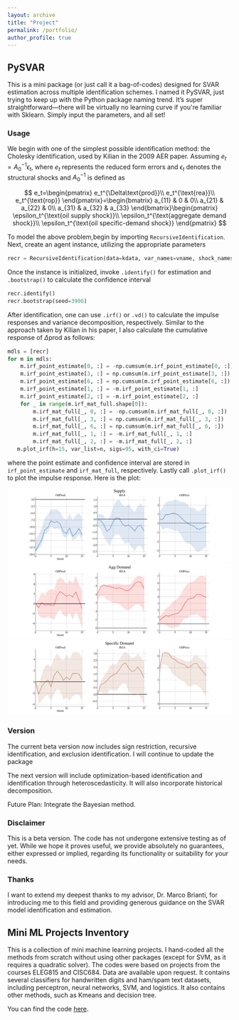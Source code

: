 ```yaml
---
layout: archive
title: "Project"
permalink: /portfolio/
author_profile: true
---
```


## PySVAR

This is a mini package (or just call it a bag-of-codes) designed for SVAR estimation across multiple identification schemes. I named it PySVAR, just trying to keep up with the Python package naming trend. It’s super straightforward—there will be virtually no learning curve if you're familiar with Sklearn. Simply input the parameters, and all set!

### Usage
We begin with one of the simplest possible identification method: the Cholesky identification, used by Kilian in the 2009 AER paper. Assuming $e_t=A_0^{−1}\epsilon_t$, where $e_t$ represents the reduced form errors and $\epsilon_t$ denotes the structural shocks and $A_0^{-1}$ is defined as

$$
e_t=\begin{pmatrix}
e_t^{\Delta\text{prod}}\\
e_t^{\text{rea}}\\
e_t^{\text{rop}}
\end{pmatrix}=\begin{bmatrix}
a_{11} & 0 & 0\\
a_{21} & a_{22} & 0\\
a_{31} & a_{32} & a_{33}
\end{bmatrix}\begin{pmatrix}
\epsilon_t^{\text{oil supply shock}}\\
\epsilon_t^{\text{aggregate demand shock}}\\
\epsilon_t^{\text{oil specific-demand shock}}
\end{pmatrix}
$$

To model the above problem,begin by importing `RecursiveIdentification`. Next, create an agent instance, utilizing the appropriate parameters
``` python
recr = RecursiveIdentification(data=kdata, var_names=vname, shock_names=sname, date_frequency='M', lag_order=24)
```

Once the instance is initialized, invoke `.identify()` for estimation and `.bootstrap()` to calculate the confidence interval
```python
recr.identify()
recr.bootstrap(seed=3906)
```

After identification, one can use `.irf()` or `.vd()` to calculate the impulse responses and variance decomposition, respectively. Similar to the approach taken by Kilian in his paper, I also calculate the cumulative response of $\Delta \text{prod}$ as follows:
```python
mdls = [recr]
for m in mdls:
    m.irf_point_estimate[0, :] = -np.cumsum(m.irf_point_estimate[0, :])
    m.irf_point_estimate[3, :] = np.cumsum(m.irf_point_estimate[3, :])
    m.irf_point_estimate[6, :] = np.cumsum(m.irf_point_estimate[6, :])
    m.irf_point_estimate[1, :] = -m.irf_point_estimate[1, :]
    m.irf_point_estimate[2, :] = -m.irf_point_estimate[2, :]
    for _ in range(m.irf_mat_full.shape[0]):
        m.irf_mat_full[_, 0, :] = -np.cumsum(m.irf_mat_full[_, 0, :])
        m.irf_mat_full[_, 3, :] = np.cumsum(m.irf_mat_full[_, 3, :])
        m.irf_mat_full[_, 6, :] = np.cumsum(m.irf_mat_full[_, 6, :])
        m.irf_mat_full[_, 1, :] = -m.irf_mat_full[_, 1, :]
        m.irf_mat_full[_, 2, :] = -m.irf_mat_full[_, 2, :]
   m.plot_irf(h=15, var_list=n, sigs=95, with_ci=True)
```

where the point estimate and confidence interval are stored in `irf_point_estimate` and `irf_mat_full`, respectively.  Lastly call `.plot_irf()` to plot the impulse response. Here is the plot:

![suppy](../images/suppy.png)
![agg_demand](../images/agg_demand.png)
![spe_demand](../images/spe_demand.png)

### Version
The current beta version now includes sign restriction, recursive identification, and exclusion identification. I will continue to update the package

The next version will include optimization-based identification and identification through heteroscedasticity. It will also incorporate historical decomposition.

Future Plan: Integrate the Bayesian method.

### Disclaimer
This is a beta version. The code has not undergone extensive testing as of yet. While we hope it proves useful, we provide absolutely no guarantees, either expressed or implied, regarding its functionality or suitability for your needs.

### Thanks
I want to extend my deepest thanks to my advisor, Dr. Marco Brianti, for introducing me to this field and providing generous guidance on the SVAR model identification and estimation.



## Mini ML Projects Inventory

This is a collection of mini machine learning projects. I hand-coded all the methods from scratch without using other packages (except for SVM, as it requires a quadratic solver). The codes were based on projects from the courses ELEG815 and CISC684. Data are available upon request. It contains several classifiers for handwritten digits and ham/spam text datasets, including perceptron, neural networks, SVM, and logistics. It also contains other methods, such as Kmeans and decision tree.

You can find the code [here](https://github.com/fangli-DX3906/mini-ML-projects).

